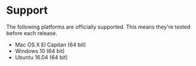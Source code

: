 # Support

The following platforms are officially supported. This means they're tested before each release.

- Mac OS X El Capitan (64 bit)
- Windows 10 (64 bit)
- Ubuntu 16.04 (64 bit)

